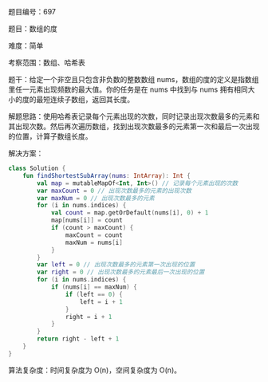 题目编号：697

题目：数组的度

难度：简单

考察范围：数组、哈希表

题干：给定一个非空且只包含非负数的整数数组 nums，数组的度的定义是指数组里任一元素出现频数的最大值。你的任务是在 nums 中找到与 nums 拥有相同大小的度的最短连续子数组，返回其长度。

解题思路：使用哈希表记录每个元素出现的次数，同时记录出现次数最多的元素和其出现次数。然后再次遍历数组，找到出现次数最多的元素第一次和最后一次出现的位置，计算子数组长度。

解决方案：

```kotlin
class Solution {
    fun findShortestSubArray(nums: IntArray): Int {
        val map = mutableMapOf<Int, Int>() // 记录每个元素出现的次数
        var maxCount = 0 // 出现次数最多的元素的出现次数
        var maxNum = 0 // 出现次数最多的元素
        for (i in nums.indices) {
            val count = map.getOrDefault(nums[i], 0) + 1
            map[nums[i]] = count
            if (count > maxCount) {
                maxCount = count
                maxNum = nums[i]
            }
        }
        var left = 0 // 出现次数最多的元素第一次出现的位置
        var right = 0 // 出现次数最多的元素最后一次出现的位置
        for (i in nums.indices) {
            if (nums[i] == maxNum) {
                if (left == 0) {
                    left = i + 1
                }
                right = i + 1
            }
        }
        return right - left + 1
    }
}
```

算法复杂度：时间复杂度为 O(n)，空间复杂度为 O(n)。